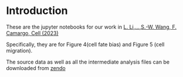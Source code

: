 # Introduction
These are the jupyter notebooks for our work in [L. Li,...,S.-W. Wang, F. Camargo, Cell (2023)](https://doi.org/10.1016/j.cell.2023.09.019) 

Specifically, they are for Figure 4(cell fate bias) and Figure 5 (cell migration). 

The source data as well as all the intermediate analysis files can be downloaded from [zendo](https://zenodo.org/record/XXX)
